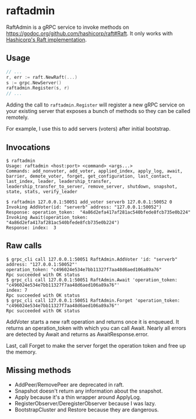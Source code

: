 # raftadmin

RaftAdmin is a gRPC service to invoke methods on https://godoc.org/github.com/hashicorp/raft#Raft. It only works with [Hashicorp's Raft implementation](https://github.com/hashicorp/raft).

## Usage

```go
// ...
r, err := raft.NewRaft(...)
s := grpc.NewServer()
raftadmin.Register(s, r)
// ...
```

Adding the call to `raftadmin.Register` will register a new gRPC service on your existing server that exposes a bunch of methods so they can be called remotely.

For example, I use this to add servers (voters) after initial bootstrap.

## Invocations

```shell
$ raftadmin
Usage: raftadmin <host:port> <command> <args...>
Commands: add_nonvoter, add_voter, applied_index, apply_log, await, barrier, demote_voter, forget, get_configuration, last_contact, last_index, leader, leadership_transfer, leadership_transfer_to_server, remove_server, shutdown, snapshot, state, stats, verify_leader

$ raftadmin 127.0.0.1:50051 add_voter serverb 127.0.0.1:50052 0
Invoking AddVoter(id: "serverb" address: "127.0.0.1:50052")
Response: operation_token:  "4a86d2efa417af281ac540bfede8fcb735e0b224"
Invoking Await(operation_token: "4a86d2efa417af281ac540bfede8fcb735e0b224")
Response: index:  3
```

## Raw calls

```shell
$ grpc_cli call 127.0.0.1:50051 RaftAdmin.AddVoter 'id: "serverb" address: "127.0.0.1:50052"'
operation_token: "c496024e534e7bb11327f7aa48d6aed106a89a76"
Rpc succeeded with OK status
$ grpc_cli call 127.0.0.1:50051 RaftAdmin.Await 'operation_token: "c496024e534e7bb11327f7aa48d6aed106a89a76"'
index: 7
Rpc succeeded with OK status
$ grpc_cli call 127.0.0.1:50051 RaftAdmin.Forget 'operation_token: "c496024e534e7bb11327f7aa48d6aed106a89a76"'
Rpc succeeded with OK status
```

AddVoter starts a new raft operation and returns once it is enqueued. It returns an operation_token with which you can call Await. Nearly all errors are detected by Await and returns as AwaitResponse.error.

Last, call Forget to make the server forget the operation token and free up the memory.

## Missing methods

* AddPeer/RemovePeer are deprecated in raft.
* Snapshot doesn't return any information about the snapshot.
* Apply because it's a thin wrapper around ApplyLog.
* RegisterObserver/DeregisterObserver because I was lazy.
* BootstrapCluster and Restore because they are dangerous.
